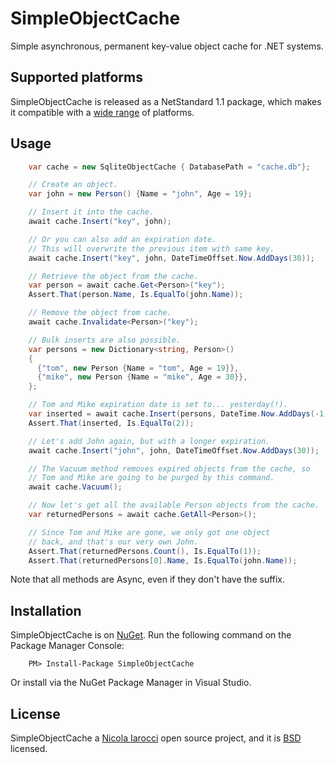 # SimpleObjectCache
Simple asynchronous, permanent key-value object cache for .NET systems.

## Supported platforms
SimpleObjectCache is released as a NetStandard 1.1 package, which makes 
it compatible with a [wide range][ns] of platforms.


## Usage
```C#
    var cache = new SqliteObjectCache { DatabasePath = "cache.db"};

    // Create an object.
    var john = new Person() {Name = "john", Age = 19};

    // Insert it into the cache.
    await cache.Insert("key", john);

    // Or you can also add an expiration date.
    // This will overwrite the previous item with same key.
    await cache.Insert("key", john, DateTimeOffset.Now.AddDays(30));

    // Retrieve the object from the cache.
    var person = await cache.Get<Person>("key");
    Assert.That(person.Name, Is.EqualTo(john.Name));

    // Remove the object from cache.
    await cache.Invalidate<Person>("key");

    // Bulk inserts are also possible.
    var persons = new Dictionary<string, Person>()
    {
	  {"tom", new Person {Name = "tom", Age = 19}},
	  {"mike", new Person {Name = "mike", Age = 30}},
    };

    // Tom and Mike expiration date is set to... yesterday(!).
    var inserted = await cache.Insert(persons, DateTime.Now.AddDays(-1));
    Assert.That(inserted, Is.EqualTo(2));

    // Let's add John again, but with a longer expiration.
    await cache.Insert("john", john, DateTimeOffset.Now.AddDays(30));

    // The Vacuum method removes expired objects from the cache, so
    // Tom and Mike are going to be purged by this command.
    await cache.Vacuum();

    // Now let's get all the available Person objects from the cache.
    var returnedPersons = await cache.GetAll<Person>();

    // Since Tom and Mike are gone, we only got one object
    // back, and that's our very own John.
    Assert.That(returnedPersons.Count(), Is.EqualTo(1));
    Assert.That(returnedPersons[0].Name, Is.EqualTo(john.Name));
```
Note that all methods are Async, even if they don't have the suffix.

## Installation
SimpleObjectCache is on [NuGet][nu]. Run the following command on the Package Manager Console:

```
    PM> Install-Package SimpleObjectCache
```

Or install via the NuGet Package Manager in Visual Studio.

## License
SimpleObjectCache a [Nicola Iarocci][ni] open source project, and it is [BSD][bsd] licensed.

[bsd]: http://github.com/nicolaiarocci/SimpleObjectCache/blob/master/LICENSE
[ni]: http://nicolaiarocci.com
[nu]: https://www.nuget.org/packages/SimpleObjectCache/
[ns]: https://github.com/dotnet/standard/blob/master/docs/versions/netstandard1.1.md